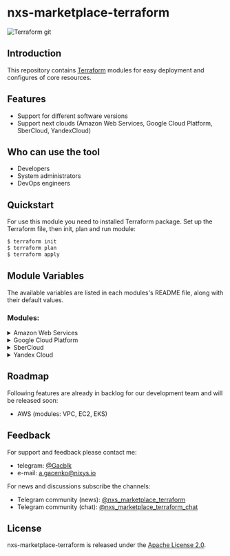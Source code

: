 # nxs-marketplace-terraform

![Terraform git](https://github.com/nixys/nxs-marketplace-terraform/assets/84950037/4a0dcbc6-ec7e-462e-824b-ce4d06e041da)

## Introduction
This repository contains [Terraform](https://www.terraform.io/) modules for easy deployment and configures of core resources.

## Features

* Support for different software versions
* Support next clouds (Amazon Web Services, Google Cloud Platform, SberCloud, YandexCloud)

## Who can use the tool

* Developers
* System administrators
* DevOps engineers

## Quickstart

For use this module you need to installed Terraform package. Set up the Terraform file, then init, plan and run module:

```bash
$ terraform init
$ terraform plan
$ terraform apply
```

## Module Variables
The available variables are listed in each modules's README file, along with their default values.

### Modules:

<details><summary>Amazon Web Services</summary>

   In developing...

</details>

<details><summary>Google Cloud Platform</summary>

1. [Networking](https://github.com/nixys/nxs-marketplace-terraform/blob/main/Google%20Cloud%20Platform/Networking/README.md) - create resources in Network
2. [Compute-Engine](https://github.com/nixys/nxs-marketplace-terraform/blob/main/Google%20Cloud%20Platform/Compute-Engine/README.md) - create resources in Compute
3. [SQL](https://github.com/nixys/nxs-marketplace-terraform/blob/main/Google%20Cloud%20Platform/SQL/README.md) - create resources in SQL
4. [Net-Services](https://github.com/nixys/nxs-marketplace-terraform/blob/main/Google%20Cloud%20Platform/Net-Services/README.md) - create resources in Net-Services
5. [Kubernetes-Engine](https://github.com/nixys/nxs-marketplace-terraform/blob/main/Google%20Cloud%20Platform/Kubernetes-Engine/README.md) - create resources in Kubernetes
6. [Memorystore](https://github.com/nixys/nxs-marketplace-terraform/blob/main/Google%20Cloud%20Platform/Memorystore/README.md) - create resources in Memorystore

</details>

<details><summary>SberCloud</summary>

1. [Enterprise Project Management Service](https://github.com/nixys/nxs-marketplace-terraform/blob/main/SberCloud/Enterprise-Project-Management-Service/README.md) - create resources in Enterprise Project Management Service
2. [Network](https://github.com/nixys/nxs-marketplace-terraform/blob/main/SberCloud/Network/README.md) - create resources in Network
3. [Computing](https://github.com/nixys/nxs-marketplace-terraform/blob/main/SberCloud/Computing/README.md) - create resources in Computing
4. [Database](https://github.com/nixys/nxs-marketplace-terraform/blob/main/SberCloud/Database/README.md) - create resources in Database
5. [Storage](https://github.com/nixys/nxs-marketplace-terraform/blob/main/SberCloud/Storage/README.md) - create resources in Storage
6. [Application](https://github.com/nixys/nxs-marketplace-terraform/blob/main/SberCloud/Application/README.md) - create resources in Application

</details>

<details><summary>Yandex Cloud</summary>

1. [VPC](https://github.com/nixys/nxs-marketplace-terraform/blob/main/YandexCloud/VPC/README.md) - create resources in Virtual Private Cloud
2. [Compute](https://github.com/nixys/nxs-marketplace-terraform/blob/main/YandexCloud/Compute/README.md) - create resources in Compute Cloud
3. [Managed-kubernetes](https://github.com/nixys/nxs-marketplace-terraform/blob/main/YandexCloud/Managed-kubernetes/README.md) - create resources in Managed Service for Kubernetes
4. [Managed-mysql](https://github.com/nixys/nxs-marketplace-terraform/blob/main/YandexCloud/Managed-mysql/README.md) - create resources in Managed Service for MySQL
5. [Managed-postgresql](https://github.com/nixys/nxs-marketplace-terraform/blob/main/YandexCloud/Managed-postgresql/README.md) - create resources in Managed Service for PostgreSQL
6. [Network-load-balancer](https://github.com/nixys/nxs-marketplace-terraform/blob/main/YandexCloud/Network-load-balancer/README.md) - create resources in Network Load Balancer
7. [Storage](https://github.com/nixys/nxs-marketplace-terraform/blob/main/YandexCloud/Storage/README.md) - create resources in Object Storage
8. [Managed-opensearch](https://github.com/nixys/nxs-marketplace-terraform/blob/main/YandexCloud/Managed-opensearch/README.md) - create resources in Managed Service for OpenSearch
9. [Managed-redis](https://github.com/nixys/nxs-marketplace-terraform/blob/main/YandexCloud/Managed-redis/README.md) - create resources in Managed Service for Redis
10. [Managed-clickhouse](https://github.com/nixys/nxs-marketplace-terraform/blob/main/YandexCloud/Managed-clickhouse/README.md) - create resources in Managed Service for ClickHouse

</details>

## Roadmap

Following features are already in backlog for our development team and will be released soon:

* AWS (modules: VPC, EC2, EKS)

## Feedback

For support and feedback please contact me:
* telegram: [@Gacblk](https://t.me/gacblk)
* e-mail: a.gacenko@nixys.io

For news and discussions subscribe the channels:

* Telegram community (news): [@nxs_marketplace_terraform](https://t.me/nxs_marketplace_terraform)
* Telegram community (chat): [@nxs_marketplace_terraform_chat](https://t.me/nxs_marketplace_terraform_chat)

## License
nxs-marketplace-terraform is released under the [Apache License 2.0](https://github.com/nixys/nxs-marketplace-terraform/blob/main/LICENSE).
